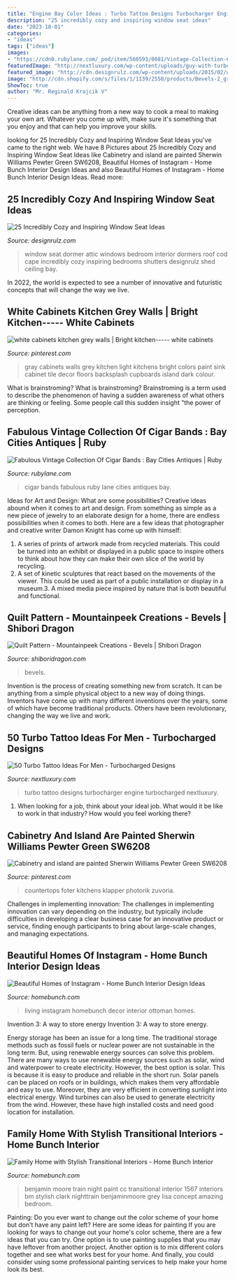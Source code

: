 ```yaml
---
title: "Engine Bay Color Ideas : Turbo Tattoo Designs Turbocharger Engine Turbocharged Nextluxury"
description: "25 incredibly cozy and inspiring window seat ideas"
date: "2023-10-01"
categories:
- "ideas"
tags: ["ideas"]
images:
- "https://cdn0.rubylane.com/_pod/item/560593/0081/Vintage-Collection-Cigar-Bands-full-7o-2048-81-r-ffffff-99abbc.jpg"
featuredImage: "http://nextluxury.com/wp-content/uploads/guy-with-turbo-tattoo.jpg"
featured_image: "http://cdn.designrulz.com/wp-content/uploads/2015/02/window-seat-ideas_designrulz-28.jpg"
image: "http://cdn.shopify.com/s/files/1/1139/2550/products/Bevels-2_grande.JPG?v=1461503039"
ShowToc: true
author: "Mr. Reginald Krajcik V"
---
```



Creative ideas can be anything from a new way to cook a meal to making your own art. Whatever you come up with, make sure it's something that you enjoy and that can help you improve your skills.

	

		
looking for 25 Incredibly Cozy and Inspiring Window Seat Ideas you've came to the right web. We have 8 Pictures about 25 Incredibly Cozy and Inspiring Window Seat Ideas like Cabinetry and island are painted Sherwin Williams Pewter Green SW6208, Beautiful Homes of Instagram - Home Bunch Interior Design Ideas and also Beautiful Homes of Instagram - Home Bunch Interior Design Ideas. Read more:
		
    
## 25 Incredibly Cozy And Inspiring Window Seat Ideas

<img loading=lazy src="http://cdn.designrulz.com/wp-content/uploads/2015/02/window-seat-ideas_designrulz-28.jpg" onerror="this.onerror=null;this.src='https://tse2.mm.bing.net/th?id=OIP.IAithZ5U2BCg0IccIZdNMgHaLJ&amp;pid=15.1';" alt="25 Incredibly Cozy and Inspiring Window Seat Ideas">

_Source: designrulz.com_

>window seat dormer attic windows bedroom interior dormers roof cod cape incredibly cozy inspiring bedrooms shutters designrulz shed ceiling bay. 

	

In 2022, the world is expected to see a number of innovative and futuristic concepts that will change the way we live.

    
## White Cabinets Kitchen Grey Walls | Bright Kitchen----- White Cabinets

<img loading=lazy src="https://s-media-cache-ak0.pinimg.com/736x/26/36/bc/2636bc04610f06c7a4def29f4ae16f2b--light-grey-walls-gray-walls.jpg" onerror="this.onerror=null;this.src='https://tse1.mm.bing.net/th?id=OIP.zYkveIMvPxDUanbbFwf2igHaJ3&amp;pid=15.1';" alt="white cabinets kitchen grey walls | Bright kitchen----- white cabinets">

_Source: pinterest.com_

>gray cabinets walls grey kitchen light kitchens bright colors paint sink cabinet tile decor floors backsplash cupboards island dark colour. 

	

What is brainstroming?
What is brainstroming? Brainstroming is a term used to describe the phenomenon of having a sudden awareness of what others are thinking or feeling. Some people call this sudden insight "the power of perception.

    
## Fabulous Vintage Collection Of Cigar Bands : Bay Cities Antiques | Ruby

<img loading=lazy src="https://cdn0.rubylane.com/_pod/item/560593/0081/Vintage-Collection-Cigar-Bands-full-7o-2048-81-r-ffffff-99abbc.jpg" onerror="this.onerror=null;this.src='https://tse2.mm.bing.net/th?id=OIP.SgthPMFqQs09a4tEknl7uAHaJ4&amp;pid=15.1';" alt="Fabulous Vintage Collection Of Cigar Bands : Bay Cities Antiques | Ruby">

_Source: rubylane.com_

>cigar bands fabulous ruby lane cities antiques bay. 

	

Ideas for Art and Design: What are some possibilities?
Creative ideas abound when it comes to art and design. From something as simple as a new piece of jewelry to an elaborate design for a home, there are endless possibilities when it comes to both. Here are a few ideas that photographer and creative writer Damon Knight has come up with himself:
1. A series of prints of artwork made from recycled materials. This could be turned into an exhibit or displayed in a public space to inspire others to think about how they can make their own slice of the world by recycling.
2. A set of kinetic sculptures that react based on the movements of the viewer. This could be used as part of a public installation or display in a museum.3. A mixed media piece inspired by nature that is both beautiful and functional.

    
## Quilt Pattern - Mountainpeek Creations - Bevels | Shibori Dragon

<img loading=lazy src="http://cdn.shopify.com/s/files/1/1139/2550/products/Bevels-2_grande.JPG?v=1461503039" onerror="this.onerror=null;this.src='https://tse3.mm.bing.net/th?id=OIP.zFT2u5nVFaGr0g1FEs7tLQAAAA&amp;pid=15.1';" alt="Quilt Pattern - Mountainpeek Creations - Bevels | Shibori Dragon">

_Source: shiboridragon.com_

>bevels. 

	

Invention is the process of creating something new from scratch. It can be anything from a simple physical object to a new way of doing things. Inventors have come up with many different inventions over the years, some of which have become traditional products. Others have been revolutionary, changing the way we live and work.

    
## 50 Turbo Tattoo Ideas For Men - Turbocharged Designs

<img loading=lazy src="http://nextluxury.com/wp-content/uploads/guy-with-turbo-tattoo.jpg" onerror="this.onerror=null;this.src='https://tse1.mm.bing.net/th?id=OIP.SytlrDerxT1bI-LsGj9jXAHaHa&amp;pid=15.1';" alt="50 Turbo Tattoo Ideas For Men - Turbocharged Designs">

_Source: nextluxury.com_

>turbo tattoo designs turbocharger engine turbocharged nextluxury. 

	

1) When looking for a job, think about your ideal job. What would it be like to work in that industry? How would you feel working there?

    
## Cabinetry And Island Are Painted Sherwin Williams Pewter Green SW6208

<img loading=lazy src="https://i.pinimg.com/736x/7f/ec/60/7fec60156ccf9dfe80b0b1effedf3e05.jpg" onerror="this.onerror=null;this.src='https://tse4.mm.bing.net/th?id=OIP.r0NSMIJKI3rqhV0eYTgWTgHaO0&amp;pid=15.1';" alt="Cabinetry and island are painted Sherwin Williams Pewter Green SW6208">

_Source: pinterest.com_

>countertops foter kitchens klapper photorik zuvoria. 

	

Challenges in implementing innovation:
The challenges in implementing innovation can vary depending on the industry, but typically include difficulties in developing a clear business case for an innovative product or service, finding enough participants to bring about large-scale changes, and managing expectations.

    
## Beautiful Homes Of Instagram - Home Bunch Interior Design Ideas

<img loading=lazy src="https://www.homebunch.com/wp-content/uploads/2017/09/blue-and-white-spring-decor-transitonal-living-room.jpg" onerror="this.onerror=null;this.src='https://tse1.mm.bing.net/th?id=OIP.4K7x3-20pgLO_r6iMws1NgHaKE&amp;pid=15.1';" alt="Beautiful Homes of Instagram - Home Bunch Interior Design Ideas">

_Source: homebunch.com_

>living instagram homebunch decor interior ottoman homes. 

	

Invention 3: A way to store energy
Invention 3: A way to store energy. 

Energy storage has been an issue for a long time. The traditional storage methods such as fossil fuels or nuclear power are not sustainable in the long term. 
But, using renewable energy sources can solve this problem. 
There are many ways to use renewable energy sources such as solar, wind and waterpower to create electricity. However, the best option is solar. This is because it is easy to produce and reliable in the short run. 
Solar panels can be placed on roofs or in buildings, which makes them very affordable and easy to use. Moreover, they are very efficient in converting sunlight into electrical energy. 
 Wind turbines can also be used to generate electricity from the wind. However, these have high installed costs and need good location for installation.

    
## Family Home With Stylish Transitional Interiors - Home Bunch Interior

<img loading=lazy src="http://www.homebunch.com/wp-content/uploads/Benjamin-Moore-Paint-Color.-Benjamin-Moore-Night-Train-1567-BenjaminMoore-NightTrain-1567-BenjaminMoorePaintColor-.jpg" onerror="this.onerror=null;this.src='https://tse3.mm.bing.net/th?id=OIP.WLBkmMB2DqPVhr0W5f9zlgHaFS&amp;pid=15.1';" alt="Family Home with Stylish Transitional Interiors - Home Bunch Interior">

_Source: homebunch.com_

>benjamin moore train night paint cc transitional interior 1567 interiors bm stylish clark nighttrain benjaminmoore grey lisa concept amazing bedroom. 

	

Painting: Do you ever want to change out the color scheme of your home but don’t have any paint left? Here are some ideas for painting
If you are looking for ways to change out your home's color scheme, there are a few ideas that you can try. One option is to use painting supplies that you may have leftover from another project. Another option is to mix different colors together and see what works best for your home. And finally, you could consider using some professional painting services to help make your home look its best.

